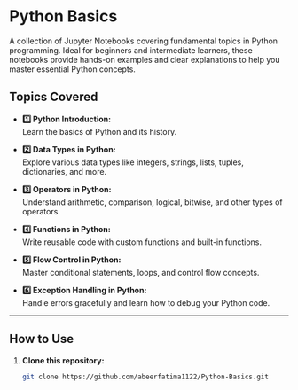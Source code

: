 # Python Basics   

A collection of Jupyter Notebooks covering fundamental topics in Python programming. Ideal for beginners and intermediate learners, these notebooks provide hands-on examples and clear explanations to help you master essential Python concepts.  

##  Topics Covered  

- **1️⃣ Python Introduction:**  
  Learn the basics of Python and its history.

- **2️⃣ Data Types in Python:**  
  Explore various data types like integers, strings, lists, tuples, dictionaries, and more.

- **3️⃣ Operators in Python:**  
  Understand arithmetic, comparison, logical, bitwise, and other types of operators.

- **4️⃣ Functions in Python:**  
  Write reusable code with custom functions and built-in functions.

- **5️⃣ Flow Control in Python:**  
  Master conditional statements, loops, and control flow concepts.

- **6️⃣ Exception Handling in Python:**  
  Handle errors gracefully and learn how to debug your Python code.

---

##  How to Use  

1. **Clone this repository:**  
   ```bash
   git clone https://github.com/abeerfatima1122/Python-Basics.git

